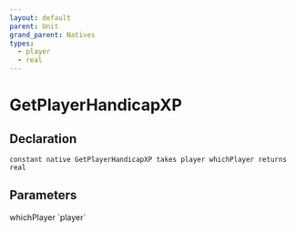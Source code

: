 ```yaml
---
layout: default
parent: Unit
grand_parent: Natives
types:
  - player
  - real
---
```


# GetPlayerHandicapXP

## Declaration

```
constant native GetPlayerHandicapXP takes player whichPlayer returns real
```

## Parameters
<dl>
  <dt>whichPlayer `player`</dt>
  <dd></dd>
</dl>